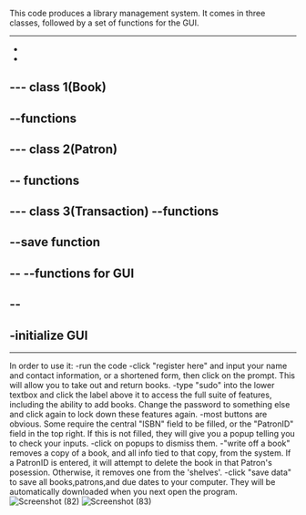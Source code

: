 This code produces a library management system. 
It comes in three classes, followed by a set of functions for the GUI.
_____________________
-
-
--- class 1(Book)
  --
  --functions
  --
--- class 2(Patron)
  --
  -- functions
  --
--- class 3(Transaction)
  --functions
  --
--save function
--
--
--functions for GUI 
--
--
-
-initialize GUI
-
____________________
In order to use it:
-run the code
-click "register here" and input your name and contact information, or a shortened form, then click on the prompt. This will allow you to take out and return books.
-type "sudo" into the lower textbox and click the label above it to access the full suite of features, including the ability to add books. Change the password to something else and click again to lock down these features again.
-most buttons are obvious. Some require the central "ISBN" field to be filled, or the "PatronID" field in the top right. If this is not filled, they will give you a popup telling you to check your inputs.
-click on popups to dismiss them.
-"write off a book" removes a copy of a book, and all info tied to that copy, from the system. If a PatronID is entered, it will attempt to delete the book in that Patron's posession. Otherwise, it removes one from the 'shelves'.
-click "save data" to save all books,patrons,and due dates to your computer. They will be automatically downloaded when you next open the program.
![Screenshot (82)](https://github.com/Glory-Be-Upon-Me/Repository/assets/162057176/c0d64692-175e-41bd-8003-7310a68f0c97)
![Screenshot (83)](https://github.com/Glory-Be-Upon-Me/Repository/assets/162057176/9a12d4b4-ad71-4427-957f-9eb9c02f96a3)
